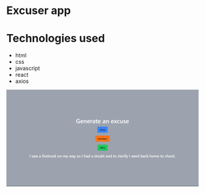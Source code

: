 # Excuser app
# Technologies used
 * html  
 * css 
 * javascript 
 * react 
 * axios

 ![ss](./Screenshot%20(7).png)